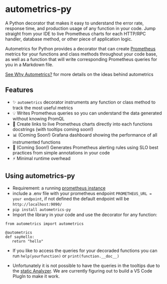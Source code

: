 # autometrics-py

A Python decorator that makes it easy to understand the error rate, response time, and production usage of any function in your code. Jump straight from your IDE to live Prometheus charts for each HTTP/RPC handler, database method, or other piece of application logic.

Autometrics for Python provides a decorator that can create [Prometheus](https://prometheus.io/) metrics for your functions and class methods throughout your code base, as well as a function that will write corresponding Prometheus queries for you in a Markdown file.

[See Why Autometrics?](https://github.com/autometrics-dev#why-autometrics) for more details on the ideas behind autometrics


## Features

- ✨ `autometrics` decorator instruments any function or class method to track the
  most useful metrics
- 💡 Writes Prometheus queries so you can understand the data generated without
  knowing PromQL
- 🔗 Create links to live Prometheus charts directly into each functions docstrings (with tooltips coming soon!)
- 📊 (Coming Soon!) Grafana dashboard showing the performance of all
  instrumented functions
- 🚨 (Coming Soon!) Generates Prometheus alerting rules using SLO best practices
  from simple annotations in your code
- ⚡ Minimal runtime overhead

## Using autometrics-py

- Requirement: a running [prometheus instance](https://prometheus.io/download/) 
- include a .env file with your prometheus endpoint ```PROMETHEUS_URL = your endpoint```, if not defined the default endpoint will be ```http://localhost:9090/```
- ```pip install autometrics-py```
- Import the library in your code and use the decorator for any function:
```
from autometrics import autometrics

@autometrics
def sayHello:
   return "hello"

```

- If you like to access the queries for your decoraded functions you can run ```help(yourfunction)``` or ```print(function.__doc__)```

- Unfortunately it is not possible to have the queries in the tooltips due to the [static Analyzer](https://github.com/davidhalter/jedi/issues/1921). We are currently figuring out to build a VS Code PlugIn to make it work. 
